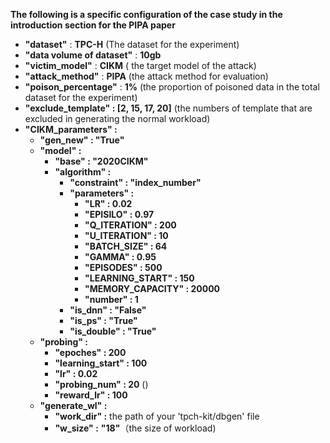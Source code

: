 **The following is a specific configuration of the case study in the introduction section for the PIPA paper**

* **"dataset"** : **TPC-H** (The dataset for the experiment)
* **"data volume of dataset"** : **10gb**
* **"victim_model"** : **CIKM** ( the target model of the attack)
* **"attack_method"** : **PIPA** (the attack method for evaluation)
* **"poison_percentage"** : **1%** (the proportion of poisoned data in the total dataset for the experiment)
* **"exclude_template" : [2, 15, 17, 20]** (the numbers of template that are excluded in generating the normal workload)
* **"CIKM_parameters" :**
  * **"gen_new" : "True"**
  * **"model" :**
    * **"base" : "2020CIKM"**
    * **"algorithm" :**
      * **"constraint" : "index_number"**
      * **"parameters" :**
        * **"LR" : 0.02**
        * **"EPISILO" : 0.97**
        * **"Q_ITERATION" : 200**
        * **"U_ITERATION" : 10**
        * **"BATCH_SIZE" : 64**
        * **"GAMMA" : 0.95**
        * **"EPISODES" : 500**
        * **"LEARNING_START" : 150**
        * **"MEMORY_CAPACITY" : 20000**
        * **"number" : 1**
      * **"is_dnn" : "False"**
      * **"is_ps" : "True"**
      * **"is_double" : "True"**
  * **"probing" :**
    * **"epoches" : 200**
    * **"learning_start" : 100**
    * **"lr" : 0.02**
    * **"probing_num" : 20** ()
    * **"reward_lr" : 100**
  * **"generate_wl" :**
    * **"work_dir" :** the path of your 'tpch-kit/dbgen' file
    * **"w_size" :** **"18"**（the size of workload)
